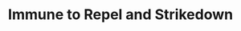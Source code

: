 ---
title: "Immune to Repel and Strikedown"
canonical: "skill/immune-to-repel-and-strikedown"
lists:
    - mineral-loresheet
tier: 3
osp_cost: 25
---